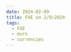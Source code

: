 ```yaml
---
date: 2024-02-09
title: FXE on 2/9/2024
tags: 
  - FXE
  - euro
  - currencies
---
```

<div class="post">
<snapshot-grid 
    :reports="['2024/02/08/CTA/FXE', '2024/02/09/CTA/FXE', '2024/02/09/MTP/FXE']"
    chart="2024/02/09/Chart/FXE"
/>
<p>

</p>
<p>

</p>
</div>